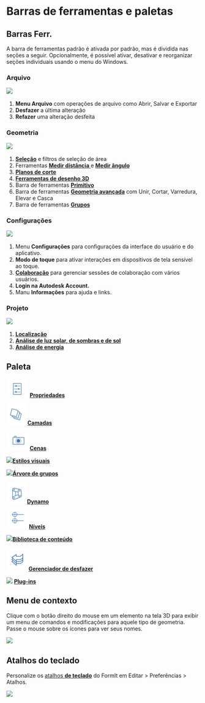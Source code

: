 # Barras de ferramentas e paletas

## Barras Ferr.

A barra de ferramentas padrão é ativada por padrão, mas é dividida nas seções a seguir. Opcionalmente, é possível ativar, desativar e reorganizar seções individuais usando o menu do Windows.

### Arquivo

![](../.gitbook/assets/file\_icons.png)

1. **Menu Arquivo** com operações de arquivo como Abrir, Salvar e Exportar
2. **Desfazer** a última alteração
3. **Refazer** uma alteração desfeita

### Geometria

![](<../.gitbook/assets/geometry\_icons (1).png>)

1. [**Seleção**](https://windows.help.formit.autodesk.com/v/brazilian-portuguese/tool-library/select-edge-face-or-object) e filtros de seleção de área
2. Ferramentas [**Medir distância** ](../tool-library/measure-tool.md) e [**Medir ângulo**](../tool-library/measure-angle-tool.md)
3. [**Planos de corte**](../tool-library/section-planes.md)
4. [**Ferramentas de desenho 3D**](../formit-primer/part-i/3d-sketching.md)
5. Barra de ferramentas [**Primitivo**](../tool-library/place-primitive-object.md)
6. Barra de ferramentas [**Geometria avançada**](tool-bars.md) com Unir, Cortar, Varredura, Elevar e Casca
7. Barra de ferramentas [**Grupos**](../tool-library/groups.md)

### Configurações

![](../.gitbook/assets/settings\_icons.png)

1. Menu **Configurações** para configurações da interface do usuário e do aplicativo.
2. **Modo de toque** para ativar interações em dispositivos de tela sensível ao toque.
3. [**Colaboração**](../tool-library/collaboration.md) para gerenciar sessões de colaboração com vários usuários.
4. **Login na Autodesk Account.**
5. Manu **Informações** para ajuda e links.

### Projeto

![](../.gitbook/assets/design\_icons.png)

1. [**Localização** ](../tool-library/setting-location.md)
2. [**Análise de luz solar, de sombras e de sol**](../tool-library/solar-analysis.md)
3. [**Análise de energia**](../tool-library/energy-analysis.md)

## Paleta

![](<../.gitbook/assets/properties (1).png>) [**Propriedades**](https://windows.help.formit.autodesk.com/v/brazilian-portuguese/tool-library/properties)

![](../.gitbook/assets/layers.png)[**Camadas**](../tool-library/layers.md)

![](../.gitbook/assets/scenes.png)[**Cenas**](../tool-library/scenes.md)

![](../.gitbook/assets/visual\_styles.png)[**Estilos visuais**](../tool-library/visual-styles.md)

![](../.gitbook/assets/branch\_tree.png)[**Árvore de grupos**](../tool-library/groups-tree.md)

![](../.gitbook/assets/dynamo.png)[**Dynamo**](../tool-library/dynamo.md)

![](../.gitbook/assets/levels.png)[**Níveis**](../tool-library/levels-and-area.md)

![](../.gitbook/assets/content\_library.png)[**Biblioteca de conteúdo**](../tool-library/content-library.md)

![](../.gitbook/assets/undo.png)[**Gerenciador de desfazer**](https://github.com/FormIt3D/autodesk-formit-360-windows-help/tree/c377e7b8a3b8e43e684321d0b7de867608d317a3/tool-library/undo-manager.md)

![](../.gitbook/assets/plugin\_img.png) [**Plug-ins**](https://windows.help.formit.autodesk.com/v/brazilian-portuguese/tool-library/plug-ins)

## Menu de contexto

Clique com o botão direito do mouse em um elemento na tela 3D para exibir um menu de comandos e modificações para aquele tipo de geometria. Passe o mouse sobre os ícones para ver seus nomes.

![](../.gitbook/assets/wheel\_img.png)

## Atalhos do teclado

Personalize os [atalhos **de teclado**](../appendix/keyboard-shortcuts.md) do FormIt em Editar > Preferências > Atalhos.

![](<../.gitbook/assets/shortcuts\_img (1).png>)
